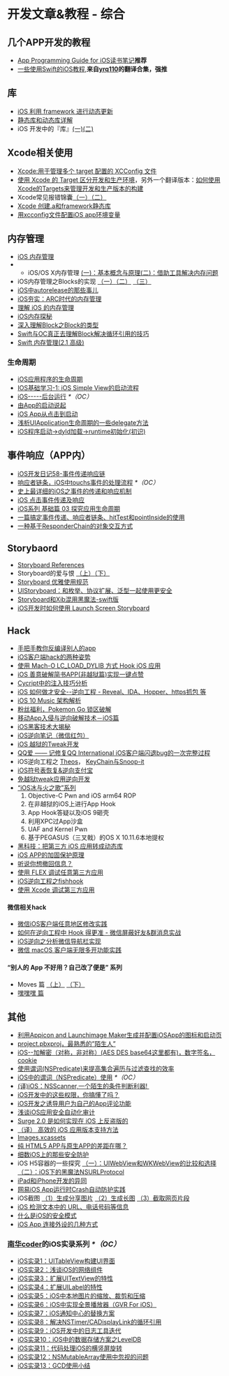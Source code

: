# 开发文章&教程 - 综合
## 几个APP开发的教程
- [App Programming Guide for iOS读书笔记][1]**推荐**
- [一些使用Swift的iOS教程][2],**来自[yrq110][3]的翻译合集，强推**

## 库
- [iOS 利用 framework 进行动态更新][4]
- [静态库和动态库详解][5]
- iOS 开发中的『库』[(一)][6][(二)][7]

## Xcode相关使用
- [Xcode:用于管理多个 target 配置的 XCConfig 文件][8]
- [使用 Xcode 的 Target 区分开发和生产环境][9]，另外一个翻译版本：[如何使用Xcode的Targets来管理开发和生产版本的构建][10]
- Xcode常见报错锦囊[（一）][11][（二）][12]
- [Xcode 创建.a和framework静态库][13]
- [用xcconfig文件配置iOS app环境变量][14]

## 内存管理
- [iOS 内存管理][15]
- - iOS/OS X内存管理 [(一)：基本概念与原理][16][(二)：借助工具解决内存问题][17]
- iOS内存管理之Blocks的实现 [（一）][18][（二）][19] [（三）][20]
- [iOS中autorelease的那些事儿][21]
- [iOS夯实：ARC时代的内存管理][22]
- [理解 iOS 的内存管理][23]
- [iOS内存探秘][24]
- [深入理解Block之Block的类型][25]
- [Swift与OC真正去理解Block解决循环引用的技巧][26]
- [Swift 内存管理(2.1 高级)][27]

### 生命周期
- [iOS应用程序的生命周期][28]
- [IOS基础学习-1: iOS Simple View的启动流程][29]
- [iOS-----后台运行][30] _\*（OC）_
- [由App的启动说起][31]
- [iOS App从点击到启动][32]
- [浅析UIApplication生命周期的一些delegate方法][33]
- [iOS程序启动-\>dyld加载-\>runtime初始化(初识)][34]

## 事件响应（APP内）
- [iOS开发日记58-事件传递响应链][35]
- [响应者链条，iOS中touchs事件的处理流程][36] _\*（OC）_
- [史上最详细的iOS之事件的传递和响应机制][37]
- [iOS 点击事件传递及响应][38]
- [iOS系列 基础篇 03 探究应用生命周期][39]
- [一篇搞定事件传递、响应者链条、hitTest和pointInside的使用][40]
- [一种基于ResponderChain的对象交互方式][41]

## Storybaord
- [Storyboard References][42]
- Storyboard的爱与恨 [（上）][43][（下）][44]
- [Storyboard 优雅使用规范][45]
- [UIStoryboard：和枚举、协议扩展、泛型一起使用更安全][46]
- [Storyboard和Xib混用黑魔法-swift版][47]
- [iOS开发时如何使用 Launch Screen Storyboard][48]

## Hack
- [手把手教你反编译别人的app][49]
- [iOS客户端hack的两种姿势][50]
- [使用 Mach-O LC\_LOAD\_DYLIB 方式 Hook iOS 应用][51]
- [iOS 善意破解简书APP(非越狱篇)实现一键点赞][52]
- [Cycript中的注入技巧分析][53]
- [iOS 如何做才安全--逆向工程  -  Reveal、IDA、Hopper、https抓包 等][54]
- [iOS 10 Music 架构解析][55]
- [粉丝福利，Pokemon Go 锁区破解][56]
- [移动App入侵与逆向破解技术－iOS篇][57]
- [iOS黑客技术大揭秘][58]
- [iOS逆向笔记（微信红包）][59]
- [iOS 越狱的Tweak开发][60]
- [QQ爱 —— 记修复QQ International iOS客户端闪退bug的一次完整过程][61]
- iOS逆向工程之 [Theos][62]， [KeyChain与Snoop-it][63]
- [iOS符号表恢复&逆向支付宝][64]
- [免越狱tweak应用逆向开发][65]
-  [“iOS冰与火之歌”系列][66]
	1. Objective-C Pwn and iOS arm64 ROP
	2. 在非越狱的iOS上进行App Hook
	3. App Hook答疑以及iOS 9砸壳
	4. 利用XPC过App沙盒
	5. UAF and Kernel Pwn
	6. 基于PEGASUS（三叉戟）的OS X 10.11.6本地提权
- [黑科技：把第三方 iOS 应用转成动态库][67]
- [iOS APP的加固保护原理][68]
- [听说你想撤回信息？][69]
- [使用 FLEX 调试任意第三方应用][70]
- [iOS逆向工程之fishhook][71]
- [使用 Xcode 调试第三方应用][72]

#### 微信相关hack
- [微信iOS客户端任意地区修改实践][73]
- [如何在逆向工程中 Hook 得更准 - 微信屏蔽好友&群消息实战][74]
- [iOS逆向之分析微信导航栏实现][75]
- [微信 macOS 客户端无限多开功能实践][76]

#### “别人的 App 不好用？自己改了便是” 系列
- Moves 篇 [（上）][77]  [（下）][78]
- [嘿嘿嘿 篇][79]

## 其他
- [利用Appicon and Launchimage Maker生成并配置iOSApp的图标和启动页][80]
- [project.pbxproj，最熟悉的”陌生人”][81]
- [iOS--加解密（对称，非对称）(AES DES base64这里都有)，数字签名，cookie][82]
- [使用谓词(NSPredicate)来提高集合遍历与过滤查找的效率][83]
- [iOS中的谓词（NSPredicate）使用][84] _\*（OC）_
- [(译)iOS：NSScanner,一个陌生的条件判断利器! ][85]
- [iOS开发中的这些权限，你搞懂了吗？][86]
- [iOS开发之诱导用户为自己的App评论功能][87]
- [浅谈iOS应用安全自动化审计][88]
- [Surge 2.0 是如何实现在 iOS 上反盗版的][89]
- [（译） 高效的 iOS 应用版本支持方法][90]
- [Images.xcassets][91]
- [纯 HTML5 APP与原生APP的差距在哪？][92]
- [细数iOS上的那些安全防护][93]
- iOS H5容器的一些探究 [（一）：UIWebView和WKWebView的比较和选择][94][（二）：iOS下的黑魔法NSURLProtocol][95]
- [iPad和iPhone开发的异同][96]
- [网易iOS App运行时Crash自动防护实践][97]
- iOS截图 [（1）生成分享图片][98] [（2）生成长图][99] [（3）截取网页片段][100]
- [iOS 检测文本中的 URL、电话号码等信息][101]
- [什么是iOS的安全模式][102]
- [iOS App 连接外设的几种方式][103]

### [南华coder][104]的iOS实录系列 _\*（OC）_
- [iOS实录1：UITableView构建UI界面][105]
- [iOS实录2：浅谈iOS的网络组件][106]
- [iOS实录3：扩展UITextView的特性][107]
- [iOS实录4：扩展UILabel的特性][108]
- [iOS实录5：iOS中本地图片的缩放、裁剪和压缩][109]
- [iOS实录6：iOS中实现全景播放器（GVR For iOS）][110]
- [iOS实录7：iOS通知中心的替换方案][111]
- [iOS实录8：解决NSTimer/CADisplayLink的循环引用][112]
- [iOS实录9：iOS开发中的日志工具迭代][113]
- [iOS实录10：iOS中的数据存储方案之LevelDB][114]
- [iOS实录11：代码处理iOS的横竖屏旋转][115]
- [iOS实录12：NSMutableArray使用中忽视的问题][116]
- [iOS实录13：GCD使用小结][117]

[1]:	http://www.jianshu.com/p/0ee3548e5256 "App Programming Guide for iOS读书笔记"
[2]:	https://yrq110.gitbooks.io/some_ios_tutorials_with_swift/content/
[3]:	https://github.com/yrq110 "yrq110"
[4]:	http://yq.aliyun.com/articles/3024
[5]:	http://www.jianshu.com/p/c8366e4f9378 "iOS专题2:静态库和动态库详解"
[6]:	http://www.jianshu.com/p/48aff237e8ff "iOS 开发中的『库』(一)"
[7]:	http://www.jianshu.com/p/f1f6556023e0 "iOS 开发中的『库』(二)"
[8]:	http://swift.gg/2015/12/01/xcode-xcconfig-files-for-managing-targets-configurations/ "Xcode:用于管理多个 target 配置的 XCConfig 文件"
[9]:	http://swift.gg/2016/04/22/using-xcode-targets/ "使用 Xcode 的 Target 区分开发和生产环境"
[10]:	http://mp.weixin.qq.com/s?__biz=MjM5OTM0MzIwMQ==&mid=2652546114&idx=1&sn=67e479d82e0d0a662b05082fe74f731b&scene=0#wechat_redirect
[11]:	http://www.jianshu.com/p/617ee322ab68 "Xcode常见报错锦囊"
[12]:	http://www.jianshu.com/p/8f0d003df4bd "Xcode常见报错锦囊（二）"
[13]:	http://www.jianshu.com/p/43d55ae49f59 "Xcode 创建.a和framework静态库"
[14]:	http://www.jianshu.com/p/9b8bc8351223 "用xcconfig文件配置iOS app环境变量"
[15]:	http://www.cnblogs.com/huangjianwu/p/4962772.html "iOS 内存管理"
[16]:	http://www.jianshu.com/p/1928b54e1253 "iOS/OS X内存管理(一)：基本概念与原理"
[17]:	http://www.jianshu.com/p/09c5141d4531 "iOS/OS X内存管理(二)：借助工具解决内存问题"
[18]:	http://lastdays.cn/2016/02/23/blocks1/ "iOS内存管理之Blocks的实现（一）"
[19]:	http://lastdays.cn/2016/02/24/Blocks2/ "iOS内存管理之Blocks的实现（二）"
[20]:	http://lastdays.cn/2016/02/26/block3/ "iOS内存管理之Blocks的实现（三）"
[21]:	http://www.jianshu.com/p/5559bc15490d "iOS中autorelease的那些事儿"
[22]:	https://github.com/100mango/zen/blob/master/iOS%E5%A4%AF%E5%AE%9E%EF%BC%9AARC%E6%97%B6%E4%BB%A3%E7%9A%84%E5%86%85%E5%AD%98%E7%AE%A1%E7%90%86/#iOS%E5%A4%AF%E5%AE%9E%EF%BC%9AARC%E6%97%B6%E4%BB%A3%E7%9A%84%E5%86%85%E5%AD%98%E7%AE%A1%E7%90%86.md
[23]:	http://blog.devtang.com/2016/07/30/ios-memory-management/ "理解 iOS 的内存管理"
[24]:	http://foggry.com/blog/2017/02/13/iosnei-cun-tan-mi/ "iOS内存探秘"
[25]:	http://www.jianshu.com/p/0855b68d1c1d "深入理解Block之Block的类型"
[26]:	http://www.jianshu.com/p/bf2b8f278a81
[27]:	http://www.yiqizhongchuang.cn/Swift_memory_management_two "Swift 内存管理(2.1 高级)"
[28]:	http://www.jianshu.com/p/aa50e5350852?utm_campaign=maleskine&utm_content=note&utm_medium=writer_share&utm_source=weibo
[29]:	http://www.admin85.com/u/mobile/ios/9443.html "IOS基础学习-1: iOS Simple View的启动流程"
[30]:	http://www.cnblogs.com/congli0220/p/5019945.html "iOS-----后台运行"
[31]:	http://oncenote.com/2015/06/01/How-App-Launch/ "由App的启动说起"
[32]:	http://www.jianshu.com/p/231b1cebf477
[33]:	http://www.jianshu.com/p/b3225d7de6bf
[34]:	http://www.jianshu.com/p/43db6b0aab8e
[35]:	http://www.cnblogs.com/Twisted-Fate/p/5088314.html "iOS开发日记58-事件传递响应链"
[36]:	http://www.cnblogs.com/suqiankun/p/4944042.html "响应者链条，iOS中touchs事件的处理流程。"
[37]:	http://www.jianshu.com/p/2e074db792ba
[38]:	http://blog.flight.dev.qunar.com/2016/10/28/ios-event-mechanism-summary/
[39]:	http://www.cnblogs.com/LonelyShadow/p/5816112.html "iOS系列 基础篇 03 探究应用生命周期"
[40]:	http://www.jianshu.com/p/2f664e71c527 "一篇搞定事件传递、响应者链条、hitTest和pointInside的使用"
[41]:	https://casatwy.com/responder_chain_communication.html "一种基于ResponderChain的对象交互方式"
[42]:	https://zilaiyedaren.github.io/blog/Storyboard-References/ "Storyboard References"
[43]:	http://shengpan.net/storyboard/ "Storyboard的爱与恨（上）"
[44]:	http://shengpan.net/storyboard2/ "Storyboard的爱与恨（下）"
[45]:	http://www.cocoachina.com/ios/20160714/17035.html
[46]:	http://swift.gg/2016/09/26/uistoryboard-safer-with-enums-protocol-extensions-and-generics/ "UIStoryboard：和枚举、协议扩展、泛型一起使用更安全"
[47]:	http://www.jianshu.com/p/24cc7f8cf06e "Storyboard和Xib混用黑魔法-swift版"
[48]:	http://www.jianshu.com/p/77054dccafdb "iOS开发时如何使用 Launch Screen Storyboard"
[49]:	http://www.jianshu.com/p/10873c5c1e08 "手把手教你反编译别人的app"
[50]:	http://drops.wooyun.org/mobile/12466
[51]:	https://testerhome.com/topics/4536
[52]:	http://www.jianshu.com/p/ab8d6db22e0f "iOS 善意破解简书APP(非越狱篇)实现一键点赞"
[53]:	http://drops.wooyun.org/mobile/15794
[54]:	http://www.cnblogs.com/dahe007/p/5546990.html "iOS 如何做才安全--逆向工程  -  Reveal、IDA、Hopper、https抓包 等"
[55]:	http://mp.weixin.qq.com/s?__biz=MzIwMTYzMzcwOQ==&mid=2650948426&idx=1&sn=39660132831ca76f45c73c2c50ed47ed&scene=0#wechat_redirect
[56]:	http://mp.weixin.qq.com/s?__biz=MzIwMTYzMzcwOQ==&mid=2650948432&idx=1&sn=125742722bbbce53774199a587688088&scene=23&srcid=0709zU3q7iORL9rNWtADE4U0#rd
[57]:	http://mp.weixin.qq.com/s?__biz=MzA3NTYzODYzMg==&mid=2653577384&idx=1&sn=b44a9c9651bf09c5bea7e0337031c53c#rd
[58]:	http://www.cnblogs.com/bugly/p/5715971.html "【腾讯Bugly干货分享】iOS黑客技术大揭秘"
[59]:	https://zi.com/w/a?id=30a4Jo&wechatId=&object=article
[60]:	https://yohunl.com/ios-yue-yu-de-tweakkai-fa/ "iOS 越狱的Tweak开发"
[61]:	http://iosre.com/t/qq-qq-international-ios-bug/4653 "QQ爱 —— 记修复QQ International iOS客户端闪退bug的一次完整过程"
[62]:	http://www.cnblogs.com/ludashi/p/5714095.html "iOS逆向工程之Theos"
[63]:	http://www.cnblogs.com/ludashi/p/5808119.html "iOS逆向工程之KeyChain与Snoop-it"
[64]:	http://blog.imjun.net/2016/08/25/iOS%E7%AC%A6%E5%8F%B7%E8%A1%A8%E6%81%A2%E5%A4%8D-%E9%80%86%E5%90%91%E6%94%AF%E4%BB%98%E5%AE%9D/ "iOS符号表恢复&逆向支付宝"
[65]:	http://www.jianshu.com/p/cd1f8ae46a3c "免越狱tweak应用逆向开发"
[66]:	https://github.com/zhengmin1989/MyArticles/tree/master/iOS%E5%86%B0%E4%B8%8E%E7%81%AB%E4%B9%8B%E6%AD%8C "iOS冰与火之歌"
[67]:	http://blog.imjun.net/2016/10/08/%E9%BB%91%E7%A7%91%E6%8A%80%EF%BC%9A%E6%8A%8A%E7%AC%AC%E4%B8%89%E6%96%B9-iOS-%E5%BA%94%E7%94%A8%E8%BD%AC%E6%88%90%E5%8A%A8%E6%80%81%E5%BA%93/ "黑科技：把第三方 iOS 应用转成动态库"
[68]:	http://mp.weixin.qq.com/s/gthDSLw45GW3oVlsAOm-dQ
[69]:	http://www.welkinx.com/2017/01/02/101/
[70]:	http://www.swiftyper.com/2017/06/04/inspect-third-party-app-using-flexloader/?hmsr=toutiao.io&utm_medium=toutiao.io&utm_source=toutiao.io
[71]:	http://www.imlifengfeng.com/blog/?p=692 "iOS逆向工程之fishhook"
[72]:	http://www.swiftyper.com/2017/07/02/attach-third-app-using-xcode/ "使用 Xcode 调试第三方应用"
[73]:	https://blog.sunnyyoung.net/post/ni-xiang/2017-01-20-wei-xin-ioske-hu-duan-ren-yi-di-qu-xiu-gai-shi-jian
[74]:	http://yulingtianxia.com/blog/2017/03/06/How-to-hook-the-correct-method-in-reverse-engineering/ "如何在逆向工程中 Hook 得更准 - 微信屏蔽好友&群消息实战"
[75]:	http://www.jianshu.com/p/a9cd03044a31
[76]:	http://www.jianshu.com/p/491b50cb19cb "微信 macOS 客户端无限多开功能实践"
[77]:	http://mp.weixin.qq.com/s?__biz=MzIwMTYzMzcwOQ==&mid=2650948304&idx=1&sn=f76e7b765a7fcabcb71d37052b46e489&scene=0#wechat_redirect
[78]:	http://mp.weixin.qq.com/s?__biz=MzIwMTYzMzcwOQ==&mid=2650948316&idx=1&sn=584f6c7fe9bf07a28985ffe53da4927e&scene=0#wechat_redirect
[79]:	https://mp.weixin.qq.com/s?__biz=MzIwMTYzMzcwOQ==&mid=2650948334&idx=1&sn=941d616d25ed16d967595e652e6c4d3b
[80]:	http://www.cnblogs.com/lidongxu/p/5114355.html "利用Appicon and Launchimage Maker生成并配置iOSApp的图标和启动页"
[81]:	http://www.olinone.com/?p=215
[82]:	http://www.jianshu.com/p/ac841b772c7a "iOS--加解密（对称，非对称）(AES DES base64这里都有)，数字签名，cookie"
[83]:	http://segmentfault.com/a/1190000004238379 "使用谓词(NSPredicate)来提高集合遍历与过滤查找的效率"
[84]:	http://www.jianshu.com/p/88be28860cde "iOS中的谓词（NSPredicate）使用"
[85]:	http://www.jianshu.com/p/fbebd33d5b34 "[译] iOS：NSScanner,一个陌生的条件判断利器!"
[86]:	http://www.jianshu.com/p/27e57922232b "iOS开发中的这些权限，你搞懂了吗？"
[87]:	http://www.jianshu.com/p/31003629f97d "iOS开发之诱导用户为自己的App评论功能"
[88]:	https://security.tencent.com/index.php/blog/msg/105
[89]:	https://medium.com/@Blankwonder/surge-2-0-%E6%98%AF%E5%A6%82%E4%BD%95%E5%8F%8D%E7%9B%97%E7%89%88%E7%9A%84-c03d8a41c9de "Surge 2.0 是如何实现在 iOS 上反盗版的"
[90]:	https://github.com/DeadLion/gold-miner/blob/4600f3ff7dde9d61b877bd62ac5bfa44eca8c547/TODO/efficient-iOS-version-checking.md "[译] 高效的 iOS 应用版本支持方法"
[91]:	http://www.cnblogs.com/rainySue/p/Imagesxcassets.html "Images.xcassets"
[92]:	http://www.cnblogs.com/YangFuShun/p/5778746.html "纯 HTML5 APP与原生APP的差距在哪？"
[93]:	https://jaq.alibaba.com/community/art/show?articleid=486 "细数iOS上的那些安全防护"
[94]:	http://www.jianshu.com/p/84a6b1ac974a "iOS H5容器的一些探究（一）：UIWebView和WKWebView的比较和选择"
[95]:	http://www.jianshu.com/p/03ddcfe5ebd7 "iOS H5容器的一些探究（二）：iOS下的黑魔法NSURLProtocol"
[96]:	http://www.jianshu.com/p/059c6d19585f
[97]:	http://mp.weixin.qq.com/s/GFt7uqrKw7m3R3KrV43zIQ
[98]:	http://www.jianshu.com/p/7c8e7e5102bc "iOS截图（1）生成分享图片"
[99]:	http://www.jianshu.com/p/9215f8860af5
[100]:	http://www.jianshu.com/p/ef50defb979d "iOS截图（3）截取网页片段"
[101]:	http://www.cnblogs.com/silence-cnblogs/p/6682421.html "iOS 检测文本中的 URL、电话号码等信息"
[102]:	http://chars.tech/2017/04/19/ios-security-pattern/
[103]:	http://www.jianshu.com/p/852bf92c5c92 "iOS App 连接外设的几种方式"
[104]:	http://www.jianshu.com/u/7d197f08438f "南华coder"
[105]:	http://www.jianshu.com/p/c3343809b491 "iOS实录1：UITableView构建UI界面"
[106]:	http://www.jianshu.com/p/2ecadb925840 "iOS实录2：浅谈iOS的网络组件"
[107]:	http://www.jianshu.com/p/decd21431b22 "iOS实录3：扩展UITextView的特性"
[108]:	http://www.jianshu.com/p/77d82f8d6432 "iOS实录4：扩展UILabel的特性"
[109]:	http://www.jianshu.com/p/26402bc4ddac "iOS实录5：iOS中本地图片的缩放、裁剪和压缩"
[110]:	http://www.jianshu.com/p/89c37f77b6f5 "iOS实录6：iOS中实现全景播放器（GVR For iOS）"
[111]:	http://www.jianshu.com/p/4aa91c2c1b12 "iOS实录7：iOS通知中心的替换方案"
[112]:	http://www.jianshu.com/p/5068b6f02238 "iOS实录8：解决NSTimer/CADisplayLink的循环引用"
[113]:	http://www.jianshu.com/p/60a820a19536 "iOS实录9：iOS开发中的日志工具迭代"
[114]:	http://www.jianshu.com/p/b8b6cc665e78 "iOS实录10：iOS中的数据存储方案之LevelDB"
[115]:	http://www.jianshu.com/p/780738918a6c "iOS实录11：代码处理iOS的横竖屏旋转"
[116]:	http://www.jianshu.com/p/ed2030920ec4 "iOS实录12：NSMutableArray使用中忽视的问题"
[117]:	http://www.jianshu.com/p/e1784f8172c0 "iOS实录13：GCD使用小结"